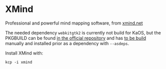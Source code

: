 # XMind
Professional and powerful mind mapping software, from [xmind.net](https://www.xmind.net/)

The needed dependency `webkitgtk2` is currently not build for KaOS, but the PKGBUILD can be found [in the official repository](https://github.com/KaOSx/main/blob/master/webkitgtk2/PKGBUILD) and has [to be build](https://kaosx.us/docs/package/#building-a-package) manually and installed prior as a dependency with `--asdeps`.

Install XMind with:
```
kcp -i xmind
```
